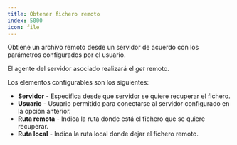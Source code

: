 ```yaml
---
title: Obtener fichero remoto
index: 5000
icon: file
---
```


Obtiene un archivo remoto desde un servidor de acuerdo con los parámetros configurados por el usuario.

El agente del servidor asociado realizará el *get* remoto.

Los elementos configurables son los siguientes:

- **Servidor** - Especifica desde que servidor se quiere recuperar el fichero.
- **Usuario** - Usuario permitido para conectarse al servidor configurado en la opción anterior.
- **Ruta remota** - Indica la ruta donde está el fichero que se quiere recuperar.
- **Ruta local** - Indica la ruta local donde dejar el fichero remoto.